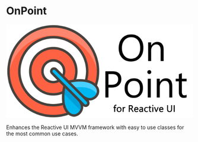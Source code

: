# OnPoint
![On Point Logo](/OnPointLogo.png)

Enhances the Reactive UI MVVM framework with easy to use classes for the most common use cases.
